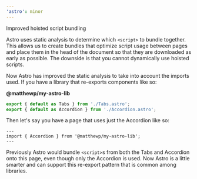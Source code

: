 ```yaml
---
'astro': minor
---
```


Improved hoisted script bundling

Astro uses static analysis to determine which `<script>` to bundle together. This allows us to create bundles that optimize script usage between pages and place them in the head of the document so that they are downloaded as early as possible. The downside is that you cannot dynamically use hoisted scripts.

Now Astro has improved the static analysis to take into account the imports used. If you have a library that re-exports components like so:

__@matthewp/my-astro-lib__

```js
export { default as Tabs } from './Tabs.astro';
export { default as Accordion } from './Accordion.astro';
```

Then let's say you have a page that uses just the Accordion like so:

```astro
---
import { Accordion } from '@matthewp/my-astro-lib';
---
```

Previously Astro would bundle `<script>`s from both the Tabs and Accordion onto this page, even though only the Accordion is used. Now Astro is a little smarter and can support this re-export pattern that is common among libraries.
